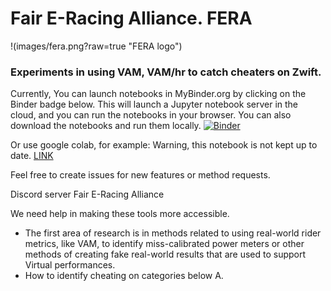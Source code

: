 # Fair E-Racing Alliance. FERA
!(images/fera.png?raw=true "FERA logo")
### Experiments in using VAM, VAM/hr to catch cheaters on Zwift.

Currently, You can launch notebooks in MyBinder.org by clicking on the Binder badge below. This will launch a Jupyter notebook server in the cloud, and you can run the notebooks in your browser. You can also download the notebooks and run them locally.
[![Binder](https://mybinder.org/badge_logo.svg)](https://mybinder.org/v2/gh/vincentdavis/VAM_WAM_cheaters/main)


Or use google colab, for example: Warning, this notebook is not kept up to date.
[LINK](https://colab.research.google.com/drive/1MKAWzPKxVzEcdD_gd6RdBa9zGB-2PR6C)


Feel free to create issues for new features or method requests.

Discord server Fair E-Racing Alliance

We need help in making these tools more accessible.

- The first area of research is in methods related to using real-world rider metrics, like VAM, to identify miss-calibrated power meters or other methods of creating fake real-world results that are used to support Virtual performances.
- How to identify cheating on categories below A.
